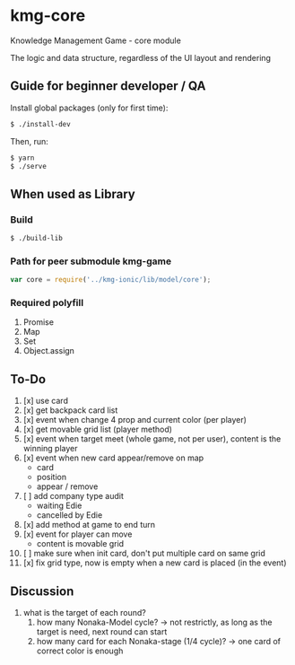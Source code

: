 # kmg-core
Knowledge Management Game - core module

The logic and data structure, regardless of the UI layout and rendering

## Guide for beginner developer / QA

Install global packages (only for first time):

```bash
$ ./install-dev
```

Then, run:

```bash
$ yarn
$ ./serve
```

## When used as Library
### Build
```bash
$ ./build-lib
```
### Path for peer submodule kmg-game
```javascript
var core = require('../kmg-ionic/lib/model/core');
```
### Required polyfill
1. Promise
2. Map
3. Set
4. Object.assign

## To-Do

1. [x] use card
2. [x] get backpack card list
3. [x] event when change 4 prop and current color (per player)
4. [x] get movable grid list (player method)
5. [x] event when target meet (whole game, not per user), content is the winning player
6. [x] event when new card appear/remove on map
    - card
    - position
    - appear / remove
7. [ ] add company type audit
    - waiting Edie
    - cancelled by Edie
8. [x] add method at game to end turn
9. [x] event for player can move
    - content is movable grid
10. [ ] make sure when init card, don't put multiple card on same grid
11. [x] fix grid type, now is empty when a new card is placed (in the event)

## Discussion
1. what is the target of each round?
    1. how many Nonaka-Model cycle?
        -> not restrictly, as long as the target is need, next round can start
    2. how many card for each Nonaka-stage (1/4 cycle)?
        -> one card of correct color is enough
